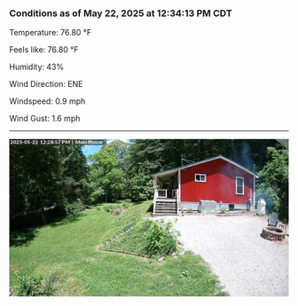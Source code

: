 ### Conditions as of May 22, 2025 at 12:34:13 PM CDT 

Temperature: 76.80 &deg;F

Feels like: 76.80 &deg;F

Humidity: 43%

Wind Direction: ENE

Windspeed: 0.9 mph

Wind Gust: 1.6 mph

---

<img src="./images/latest.jpeg"/>

